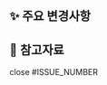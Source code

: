 ## ✨ 주요 변경사항
<!-- 구현 내용 및 작업 했던 내역 -->
<!-- UI 가 변경되었다면 이미지 또는 gif 첨부 -->

## 🔗 참고자료
<!-- 디자인 시안 링크 또는 레퍼런스 등 참고할만한 자료 -->

close #ISSUE_NUMBER